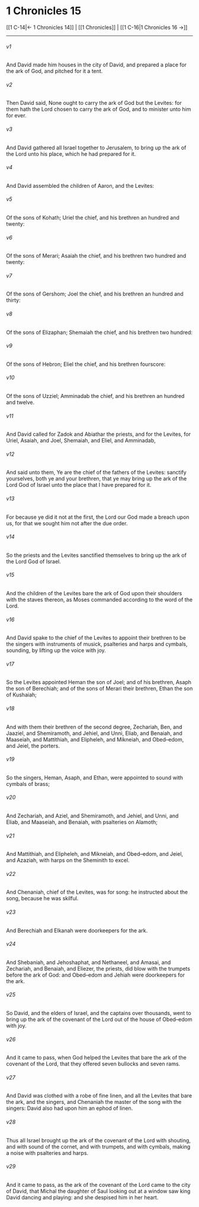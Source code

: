 # 1 Chronicles 15

[[1 C-14|← 1 Chronicles 14]] | [[1 Chronicles]] | [[1 C-16|1 Chronicles 16 →]]
***

###### v1
And David made him houses in the city of David, and prepared a place for the ark of God, and pitched for it a tent.
###### v2
Then David said, None ought to carry the ark of God but the Levites: for them hath the Lord chosen to carry the ark of God, and to minister unto him for ever.
###### v3
And David gathered all Israel together to Jerusalem, to bring up the ark of the Lord unto his place, which he had prepared for it.
###### v4
And David assembled the children of Aaron, and the Levites:
###### v5
Of the sons of Kohath; Uriel the chief, and his brethren an hundred and twenty:
###### v6
Of the sons of Merari; Asaiah the chief, and his brethren two hundred and twenty:
###### v7
Of the sons of Gershom; Joel the chief, and his brethren an hundred and thirty:
###### v8
Of the sons of Elizaphan; Shemaiah the chief, and his brethren two hundred:
###### v9
Of the sons of Hebron; Eliel the chief, and his brethren fourscore:
###### v10
Of the sons of Uzziel; Amminadab the chief, and his brethren an hundred and twelve.
###### v11
And David called for Zadok and Abiathar the priests, and for the Levites, for Uriel, Asaiah, and Joel, Shemaiah, and Eliel, and Amminadab,
###### v12
And said unto them, Ye are the chief of the fathers of the Levites: sanctify yourselves, both ye and your brethren, that ye may bring up the ark of the Lord God of Israel unto the place that I have prepared for it.
###### v13
For because ye did it not at the first, the Lord our God made a breach upon us, for that we sought him not after the due order.
###### v14
So the priests and the Levites sanctified themselves to bring up the ark of the Lord God of Israel.
###### v15
And the children of the Levites bare the ark of God upon their shoulders with the staves thereon, as Moses commanded according to the word of the Lord.
###### v16
And David spake to the chief of the Levites to appoint their brethren to be the singers with instruments of musick, psalteries and harps and cymbals, sounding, by lifting up the voice with joy.
###### v17
So the Levites appointed Heman the son of Joel; and of his brethren, Asaph the son of Berechiah; and of the sons of Merari their brethren, Ethan the son of Kushaiah;
###### v18
And with them their brethren of the second degree, Zechariah, Ben, and Jaaziel, and Shemiramoth, and Jehiel, and Unni, Eliab, and Benaiah, and Maaseiah, and Mattithiah, and Elipheleh, and Mikneiah, and Obed–edom, and Jeiel, the porters.
###### v19
So the singers, Heman, Asaph, and Ethan, were appointed to sound with cymbals of brass;
###### v20
And Zechariah, and Aziel, and Shemiramoth, and Jehiel, and Unni, and Eliab, and Maaseiah, and Benaiah, with psalteries on Alamoth;
###### v21
And Mattithiah, and Elipheleh, and Mikneiah, and Obed–edom, and Jeiel, and Azaziah, with harps on the Sheminith to excel.
###### v22
And Chenaniah, chief of the Levites, was for song: he instructed about the song, because he was skilful.
###### v23
And Berechiah and Elkanah were doorkeepers for the ark.
###### v24
And Shebaniah, and Jehoshaphat, and Nethaneel, and Amasai, and Zechariah, and Benaiah, and Eliezer, the priests, did blow with the trumpets before the ark of God: and Obed–edom and Jehiah were doorkeepers for the ark.
###### v25
So David, and the elders of Israel, and the captains over thousands, went to bring up the ark of the covenant of the Lord out of the house of Obed–edom with joy.
###### v26
And it came to pass, when God helped the Levites that bare the ark of the covenant of the Lord, that they offered seven bullocks and seven rams.
###### v27
And David was clothed with a robe of fine linen, and all the Levites that bare the ark, and the singers, and Chenaniah the master of the song with the singers: David also had upon him an ephod of linen.
###### v28
Thus all Israel brought up the ark of the covenant of the Lord with shouting, and with sound of the cornet, and with trumpets, and with cymbals, making a noise with psalteries and harps.
###### v29
And it came to pass, as the ark of the covenant of the Lord came to the city of David, that Michal the daughter of Saul looking out at a window saw king David dancing and playing: and she despised him in her heart. 
